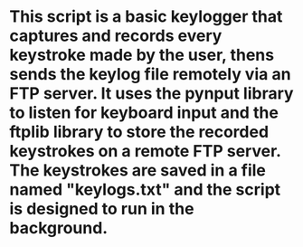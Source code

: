 # This script is a basic keylogger that captures and records every keystroke made by the user, thens sends the keylog file remotely via an FTP server. It uses the pynput library to listen for keyboard input and the ftplib library to store the recorded keystrokes on a remote FTP server. The keystrokes are saved in a file named "keylogs.txt" and the script is designed to run in the background.

